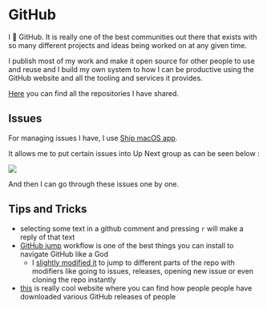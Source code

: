 # GitHub
I 💚 GitHub. It is really one of the best communities out there that exists with so many different projects and ideas being worked on at any given time.

I publish most of my work and make it open source for other people to use and reuse and I build my own system to how I can be productive using the GitHub website and all the tooling and services it provides.

[Here](https://my.mindnode.com/ZKGETDkUaQUsL3q8q9z788CxG84oEHgDiT79GuzX#-143.5,-902.6,0) you can find all the repositories I have shared. 

## Issues
For managing issues I have, I use [Ship macOS app](https://www.realartists.com).

It allows me to put certain issues into Up Next group as can be seen below : 

![](https://i.imgur.com/DgMzQa1.png)

And then I can go through these issues one by one.

## Tips and Tricks
- selecting some text in a github comment and pressing `r` will make a reply of that text
- [GitHub jump](https://github.com/lox/alfred-github-jump) workflow is one of the best things you can install to navigate GitHub like a God
	- I [slightly modified it](https://www.dropbox.com/s/t3iyjt3pyuz8mup/github%20jumps-.alfredworkflow?dl=1) to jump to different parts of the repo with modifiers like going to issues, releases, opening new issue or even cloning the repo instantly
- [this](http://www.somsubhra.com/github-release-stats/) is really cool website where you can find how people people have downloaded various GitHub releases of people